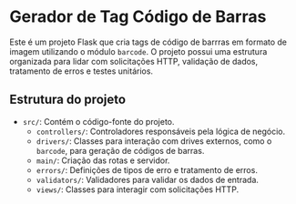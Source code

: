 # Gerador de Tag Código de Barras

Este é um projeto Flask que cria tags de código de barrras em formato de imagem
utilizando o módulo `barcode`. O projeto possui uma estrutura organizada para lidar com solicitações HTTP, validação de dados, tratamento de erros e testes unitários.

## Estrutura do projeto

- `src/`: Contém o código-fonte do projeto.
  - `controllers/`: Controladores responsáveis pela lógica de negócio.
  - `drivers/`: Classes para interação com drives externos, como o `barcode`, para geração de códigos de barras.
  - `main/`: Criação das rotas e servidor.
  - `errors/`: Definições de tipos de erro e tratamento de erros.
  - `validators/`: Validadores para validar os dados de entrada.
  - `views/`: Classes para interagir com solicitações HTTP.
  